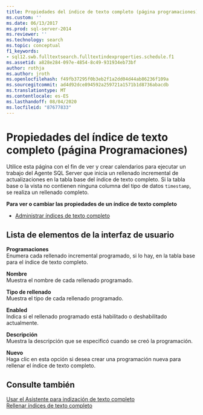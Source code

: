 ```yaml
---
title: Propiedades del índice de texto completo (página programaciones) | Microsoft Docs
ms.custom: ''
ms.date: 06/13/2017
ms.prod: sql-server-2014
ms.reviewer: ''
ms.technology: search
ms.topic: conceptual
f1_keywords:
- sql12.swb.fulltextsearch.fulltextindexproperties.schedule.f1
ms.assetid: a828e284-097e-4854-8c49-931934eb73bf
author: rothja
ms.author: jroth
ms.openlocfilehash: f49fb37295f0b3eb2f1a2dd04d44ab86236f109a
ms.sourcegitcommit: ad4d92dce894592a259721a1571b1d8736abacdb
ms.translationtype: MT
ms.contentlocale: es-ES
ms.lasthandoff: 08/04/2020
ms.locfileid: "87677833"
---
```

# <a name="full-text-index-properties-schedules-page"></a>Propiedades del índice de texto completo (página Programaciones)
  Utilice esta página con el fin de ver y crear calendarios para ejecutar un trabajo del Agente SQL Server que inicia un rellenado incremental de actualizaciones en la tabla base del índice de texto completo. Si la tabla base o la vista no contienen ninguna columna del tipo de datos `timestamp`, se realiza un rellenado completo.  
  
 **Para ver o cambiar las propiedades de un índice de texto completo**  
  
-   [Administrar índices de texto completo](../relational-databases/indexes/indexes.md)  
  
## <a name="ui-element-list"></a>Lista de elementos de la interfaz de usuario  
 **Programaciones**  
 Enumera cada rellenado incremental programado, si lo hay, en la tabla base para el índice de texto completo.  
  
 **Nombre**  
 Muestra el nombre de cada rellenado programado.  
  
 **Tipo de rellenado**  
 Muestra el tipo de cada rellenado programado.  
  
 **Enabled**  
 Indica si el rellenado programado está habilitado o deshabilitado actualmente.  
  
 **Descripción**  
 Muestra la descripción que se especificó cuando se creó la programación.  
  
 **Nuevo**  
 Haga clic en esta opción si desea crear una programación nueva para rellenar el índice de texto completo.  
  
## <a name="see-also"></a>Consulte también  
 [Usar el Asistente para indización de texto completo](../relational-databases/search/use-the-full-text-indexing-wizard.md)   
 [Rellenar índices de texto completo](../relational-databases/search/populate-full-text-indexes.md)  
  
  
